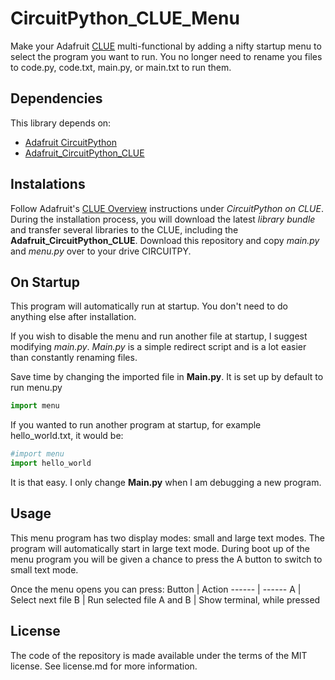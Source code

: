 # CircuitPython_CLUE_Menu
Make your Adafruit [CLUE](https://www.adafruit.com/product/4500) multi-functional by adding a nifty startup menu to select the program you want to run. You no longer need to rename you files to code.py, code.txt, main.py, or main.txt to run them.

## Dependencies
This library depends on:
* [Adafruit CircuitPython](https://github.com/adafruit/circuitpython)
* [Adafruit_CircuitPython_CLUE](https://github.com/adafruit/Adafruit_CircuitPython_CLUE)

## Instalations
Follow Adafruit's [CLUE Overview](https://learn.adafruit.com/adafruit-clue) instructions under _CircuitPython on CLUE_. During the installation process, you will download the latest _library bundle_ and transfer several libraries to the CLUE, including the __Adafruit_CircuitPython_CLUE__.
Download this repository and copy _main.py_ and _menu.py_ over to your drive CIRCUITPY. 

## On Startup
This program will automatically run at startup. You don't need to do anything else after installation.

If you wish to disable the menu and run another file at startup, I suggest modifying _main.py_. _Main.py_ is a simple redirect script and is a lot easier than constantly renaming files.

Save time by changing the imported file in __Main.py__. It is set up by default to run menu.py
```python
import menu
```
If you wanted to run another program at startup, for example hello_world.txt, it would be:
```python
#import menu
import hello_world
```
It is that easy. I only change __Main.py__ when I am debugging a new program.

## Usage
This menu program has two display modes: small and large text modes. The program will automatically start in large text mode. During boot up of the menu program you will be given a chance to press the A button to switch to small text mode.

Once the menu opens you can press:
Button | Action
------ | ------
A | Select next file
B | Run selected file
A and B | Show terminal, while pressed

## License
The code of the repository is made available under the terms of the MIT license. See license.md for more information.
